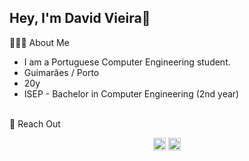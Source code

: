 ## Hey, I'm David Vieira👋

🧑🏻‍💻 About Me
 - I am a Portuguese Computer Engineering student.
 - Guimarães / Porto
 - 20y
 - ISEP - Bachelor in Computer Engineering (2nd year)

<br>
💬 Reach Out

<p align="center">
  <a href="https://www.linkedin.com/in/david-vieira-7591b7357/">
    <img alt="LinkedIn" src="https://img.shields.io/badge/LinkedIn-David%20Vieira-blue?style=flat-square&logo=linkedin" style="height:20px;"></a>
  <a href="mailto:1230487@isep.ipp.pt">
    <img src="https://img.shields.io/badge/Gmail-1230487@isep.ipp.pt-D3D3D3?style=for-the-badge&logo=gmail&logoColor=white&labelColor=D14836" alt="Email Badge" style="height:20px;"></a>
</p>





<!--
**DavidVieria/DavidVieria** is a ✨ _special_ ✨ repository because its `README.md` (this file) appears on your GitHub profile.

Here are some ideas to get you started:

- 🔭 I’m currently working on ...
- 🌱 I’m currently learning ...
- 👯 I’m looking to collaborate on ...
- 🤔 I’m looking for help with ...
- 💬 Ask me about ...
- 📫 How to reach me: ...
- 😄 Pronouns: ...
- ⚡ Fun fact: ...
-->
